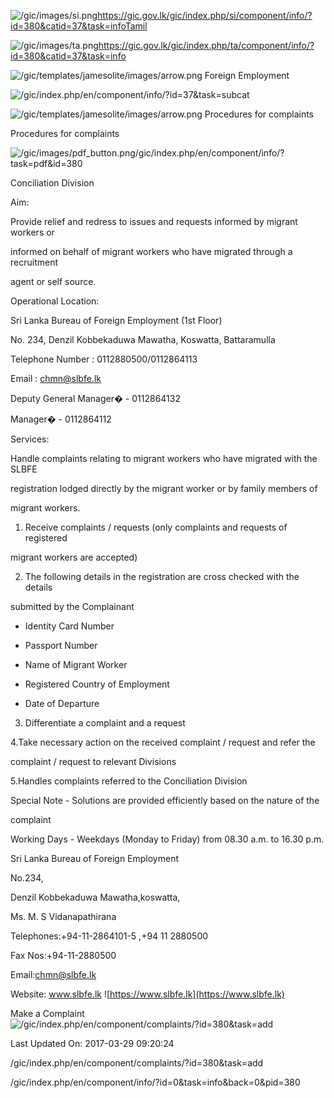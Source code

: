 <!-- Source: https://gic.gov.lk/gic/index.php/en/component/info/?id=380&catid=37&task=info -->

![/gic/images/si.png](/gic/images/si.png)https://gic.gov.lk/gic/index.php/si/component/info/?id=380&catid=37&task=infoTamil

![/gic/images/ta.png](/gic/images/ta.png)https://gic.gov.lk/gic/index.php/ta/component/info/?id=380&catid=37&task=info

![/gic/templates/jamesolite/images/arrow.png](/gic/templates/jamesolite/images/arrow.png) Foreign Employment

![/gic/index.php/en/component/info/?id=37&task=subcat](/gic/index.php/en/component/info/?id=37&task=subcat)

![/gic/templates/jamesolite/images/arrow.png](/gic/templates/jamesolite/images/arrow.png) Procedures for complaints

Procedures for complaints

![/gic/images/pdf_button.png](/gic/images/pdf_button.png)/gic/index.php/en/component/info/?task=pdf&id=380

Conciliation Division

Aim:

Provide relief and redress to issues and requests informed by migrant workers or

informed on behalf of migrant workers who have migrated through a recruitment

agent or self source.

Operational Location:

Sri Lanka Bureau of Foreign Employment (1st Floor)

No. 234, Denzil Kobbekaduwa Mawatha, Koswatta, Battaramulla

Telephone Number : 0112880500/0112864113

Email : chmn@slbfe.lk

Deputy General Manager� - 0112864132

Manager� - 0112864112

Services:

Handle complaints relating to migrant workers who have migrated with the SLBFE

registration lodged directly by the migrant worker or by family members of

migrant workers.

1. Receive complaints / requests (only complaints and requests of registered

migrant workers are accepted)

2. The following details in the registration are cross checked with the details

submitted by the Complainant

 * Identity Card Number

 * Passport Number

 * Name of Migrant Worker

 * Registered Country of Employment

 * Date of Departure

3. Differentiate a complaint and a request

4.Take necessary action on the received complaint / request and refer the

complaint / request to relevant Divisions

5.Handles complaints referred to the Conciliation Division

Special Note - Solutions are provided efficiently based on the nature of the

complaint

Working Days - Weekdays (Monday to Friday) from 08.30 a.m. to 16.30 p.m.

Sri Lanka Bureau of Foreign Employment

No.234,

Denzil Kobbekaduwa Mawatha,koswatta,

Ms. M. S Vidanapathirana

Telephones:+94-11-2864101-5 ,+94 11 2880500

Fax Nos:+94-11-2880500

Email:chmn@slbfe.lk

Website: www.slbfe.lk ![https://www.slbfe.lk](https://www.slbfe.lk)

Make a Complaint ![/gic/index.php/en/component/complaints/?id=380&task=add](/gic/index.php/en/component/complaints/?id=380&task=add)

Last Updated On: 2017-03-29 09:20:24

/gic/index.php/en/component/complaints/?id=380&task=add

/gic/index.php/en/component/info/?id=0&task=info&back=0&pid=380